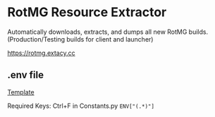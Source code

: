 # RotMG Resource Extractor

Automatically downloads, extracts, and dumps all new RotMG builds.
(Production/Testing builds for client and launcher)

https://rotmg.extacy.cc


## .env file
[Template](https://git.extacy.cc/realmsense/shared/src/branch/master/README.md)

Required Keys: Ctrl+F in Constants.py `ENV["(.*)"]`